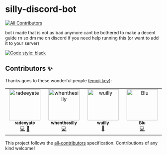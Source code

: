 # silly-discord-bot
<!-- ALL-CONTRIBUTORS-BADGE:START - Do not remove or modify this section -->
[![All Contributors](https://img.shields.io/badge/all_contributors-4-orange.svg?style=flat-square)](#contributors-)
<!-- ALL-CONTRIBUTORS-BADGE:END -->
bot i made that is not as bad anymore
cant be bothered to make a decent guide rn so dm me on discord if you need help running this (or want to add it to your server)

[![Code style: black](https://img.shields.io/badge/code%20style-black-000000.svg)](https://github.com/psf/black)

## Contributors ✨

Thanks goes to these wonderful people ([emoji key](https://allcontributors.org/docs/en/emoji-key)):

<!-- ALL-CONTRIBUTORS-LIST:START - Do not remove or modify this section -->
<!-- prettier-ignore-start -->
<!-- markdownlint-disable -->
<table>
  <tbody>
    <tr>
      <td align="center" valign="top" width="14.28%"><a href="http://radi8.dev"><img src="https://avatars.githubusercontent.com/u/124477460?v=4?s=100" width="100px;" alt="radeeyate"/><br /><sub><b>radeeyate</b></sub></a><br /><a href="https://github.com/whenthesilly/silly-discord-bot/commits?author=radeeyate" title="Code">💻</a> <a href="#question-radeeyate" title="Answering Questions">💬</a></td>
      <td align="center" valign="top" width="14.28%"><a href="https://github.com/whenthesilly"><img src="https://avatars.githubusercontent.com/u/123068761?v=4?s=100" width="100px;" alt="whenthesilly"/><br /><sub><b>whenthesilly</b></sub></a><br /><a href="https://github.com/whenthesilly/silly-discord-bot/commits?author=whenthesilly" title="Code">💻</a></td>
      <td align="center" valign="top" width="14.28%"><a href="https://github.com/wulliy"><img src="https://avatars.githubusercontent.com/u/79392954?v=4?s=100" width="100px;" alt="wuilly"/><br /><sub><b>wuilly</b></sub></a><br /><a href="#design-wulliy" title="Design">🎨</a></td>
      <td align="center" valign="top" width="14.28%"><a href="https://github.com/Bluh7"><img src="https://avatars.githubusercontent.com/u/94490806?v=4?s=100" width="100px;" alt="Blu"/><br /><sub><b>Blu</b></sub></a><br /><a href="https://github.com/whenthesilly/silly-discord-bot/commits?author=Bluh7" title="Code">💻</a></td>
    </tr>
  </tbody>
</table>

<!-- markdownlint-restore -->
<!-- prettier-ignore-end -->

<!-- ALL-CONTRIBUTORS-LIST:END -->

This project follows the [all-contributors](https://github.com/all-contributors/all-contributors) specification. Contributions of any kind welcome!
